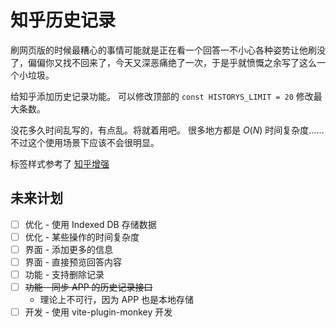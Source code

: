 # 知乎历史记录

刷网页版的时候最糟心的事情可能就是正在看一个回答一不小心各种姿势让他刷没了，偏偏你又找不回来了，今天又深恶痛绝了一次，于是乎就愤慨之余写了这么一个小垃圾。

给知乎添加历史记录功能。 可以修改顶部的 `const HISTORYS_LIMIT = 20` 修改最大条数。

没花多久时间乱写的，有点乱。将就着用吧。 很多地方都是 $O(N)$ 时间复杂度……不过这个使用场景下应该不会很明显。

标签样式参考了 [知乎增强](https://greasyfork.org/scripts/419081)

## 未来计划

* [ ] 优化 - 使用 Indexed DB 存储数据
* [ ] 优化 - 某些操作的时间复杂度
* [ ] 界面 - 添加更多的信息
* [ ] 界面 - 直接预览回答内容
* [ ] 功能 - 支持删除记录
* [ ] ~~功能 - 同步 APP 的历史记录接口~~
  + 理论上不可行，因为 APP 也是本地存储
* [ ] 开发 - 使用 vite-plugin-monkey 开发
